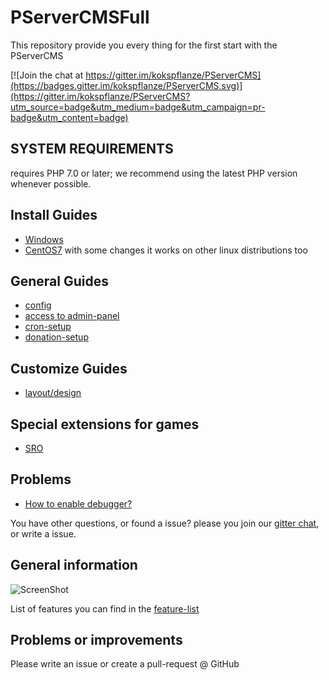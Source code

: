 # PServerCMSFull

This repository provide you every thing for the first start with the PServerCMS

[![Join the chat at https://gitter.im/kokspflanze/PServerCMS](https://badges.gitter.im/kokspflanze/PServerCMS.svg)](https://gitter.im/kokspflanze/PServerCMS?utm_source=badge&utm_medium=badge&utm_campaign=pr-badge&utm_content=badge)

## SYSTEM REQUIREMENTS

requires PHP 7.0 or later; we recommend using the latest PHP version whenever possible.

## Install Guides
 - [Windows](https://github.com/kokspflanze/pserverCMSFull/blob/master/doc/windows-setup/INDEX.md)
 - [CentOS7](https://github.com/kokspflanze/pserverCMSFull/blob/master/doc/centos-setup/INDEX.md) with some changes it works on other linux distributions too
 
## General Guides
 - [config](https://github.com/kokspflanze/pserverCMSFull/blob/master/doc/general-setup/CONFIG.md)
 - [access to admin-panel](https://github.com/kokspflanze/pserverCMSFull/blob/master/doc/general-setup/ADMIN-PANEL-ACCESS.md)
 - [cron-setup](https://github.com/kokspflanze/PServerCMS#crontab-settings)
 - [donation-setup](https://github.com/kokspflanze/pserverCMSFull/blob/master/doc/general-setup/DONATE.md)
 
## Customize Guides
 - [layout/design](https://github.com/kokspflanze/pserverCMSFull/blob/master/doc/CUSTOMIZE.md#how-to-change-the-layout)
 
## Special extensions for games
 - [SRO](https://github.com/kokspflanze/PServerSRO#installation)
 
## Problems

 - [How to enable debugger?](https://github.com/kokspflanze/pserverCMSFull/blob/master/doc/general-setup/DEBUGGER.md)
 
 You have other questions, or found a issue? please you join our [gitter chat](https://gitter.im/kokspflanze/PServerCMS?utm_source=badge&utm_medium=badge&utm_campaign=pr-badge&utm_content=badge), or write a issue.
 
## General information
  
 ![ScreenShot](https://raw.github.com/kokspflanze/PServerCMS/master/docs/screenshots/news.png)
 
 List of features you can find in the [feature-list](https://github.com/kokspflanze/PServerCMS#features)
  
## Problems or improvements
 
 Please write an issue or create a pull-request @ GitHub